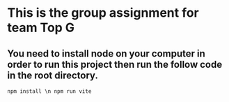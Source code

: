 # This is the group assignment for team Top G

## You need to install node on your computer in order to run this project then run the follow code in the root directory.

`npm install \n
npm run vite`

